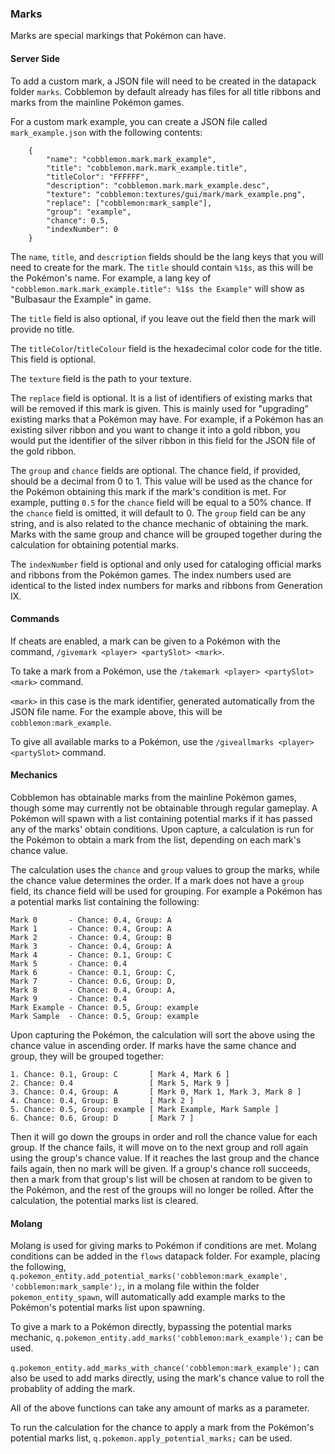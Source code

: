 ### Marks

Marks are special markings that Pokémon can have. 

#### Server Side
To add a custom mark, a JSON file will need to be created in the datapack folder `marks`. Cobblemon by default already has files for all title ribbons and marks from the mainline Pokémon games.

For a custom mark example, you can create a JSON file called `mark_example.json` with the following contents:
```
    {
    	"name": "cobblemon.mark.mark_example",
    	"title": "cobblemon.mark.mark_example.title",
    	"titleColor": "FFFFFF",
    	"description": "cobblemon.mark.mark_example.desc",
    	"texture": "cobblemon:textures/gui/mark/mark_example.png",
    	"replace": ["cobblemon:mark_sample"],
    	"group": "example",
    	"chance": 0.5,
    	"indexNumber": 0
    }
```

The `name`, `title`, and `description` fields should be the lang keys that you will need to create for the mark. The `title` should contain `%1$s`, as this will be the Pokémon's name. For example, a lang key of `"cobblemon.mark.mark_example.title": %1$s the Example"` will show as "Bulbasaur the Example" in game.

The `title` field is also optional, if you leave out the field then the mark will provide no title.

The `titleColor`/`titleColour` field is the hexadecimal color code for the title. This field is optional.

The `texture` field is the path to your texture.

The `replace` field is optional. It is a list of identifiers of existing marks that will be removed if this mark is given. This is mainly used for "upgrading" existing marks that a Pokémon may have. For example, if a Pokémon has an existing silver ribbon and you want to change it into a gold ribbon, you would put the identifier of the silver ribbon in this field for the JSON file of the gold ribbon.

The `group` and `chance` fields are optional. The chance field, if provided, should be a decimal from 0 to 1. This value will be used as the chance for the Pokémon obtaining this mark if the mark's condition is met. For example, putting `0.5` for the `chance` field will be equal to a 50% chance. If the `chance` field is omitted, it will default to 0. The `group` field can be any string, and is also related to the chance mechanic of obtaining the mark. Marks with the same group and chance will be grouped together during the calculation for obtaining potential marks.

The `indexNumber` field is optional and only used for cataloging official marks and ribbons from the Pokémon games. The index numbers used are identical to the listed index numbers for marks and ribbons from Generation IX.

#### Commands
If cheats are enabled, a mark can be given to a Pokémon with the command, `/givemark <player> <partySlot> <mark>`.

To take a mark from a Pokémon, use the `/takemark <player> <partySlot> <mark>` command.

`<mark>` in this case is the mark identifier, generated automatically from the JSON file name. For the example above, this will be `cobblemon:mark_example`.

To give all available marks to a Pokémon, use the `/giveallmarks <player> <partySlot>` command.

#### Mechanics
Cobblemon has obtainable marks from the mainline Pokémon games, though some may currently not be obtainable through regular gameplay. A Pokémon will spawn with a list containing potential marks if it has passed any of the marks' obtain conditions. Upon capture, a calculation is run for the Pokémon to obtain a mark from the list, depending on each mark's chance value.

The calculation uses the `chance` and `group` values to group the marks, while the chance value determines the order. If a mark does not have a `group` field, its chance field will be used for grouping. For example a Pokémon has a potential marks list containing the following:

```
Mark 0       - Chance: 0.4, Group: A
Mark 1       - Chance: 0.4, Group: A
Mark 2       - Chance: 0.4, Group: B
Mark 3       - Chance: 0.4, Group: A
Mark 4       - Chance: 0.1, Group: C
Mark 5       - Chance: 0.4
Mark 6       - Chance: 0.1, Group: C, 
Mark 7       - Chance: 0.6, Group: D, 
Mark 8       - Chance: 0.4, Group: A, 
Mark 9       - Chance: 0.4
Mark Example - Chance: 0.5, Group: example
Mark Sample  - Chance: 0.5, Group: example
```
Upon capturing the Pokémon, the calculation will sort the above using the chance value in ascending order. If marks have the same chance and group, they will be grouped together:
```
1. Chance: 0.1, Group: C       [ Mark 4, Mark 6 ]
2. Chance: 0.4                 [ Mark 5, Mark 9 ]
3. Chance: 0.4, Group: A       [ Mark 0, Mark 1, Mark 3, Mark 8 ]
4. Chance: 0.4, Group: B       [ Mark 2 ]
5. Chance: 0.5, Group: example [ Mark Example, Mark Sample ]
6. Chance: 0.6, Group: D       [ Mark 7 ]
```
Then it will go down the groups in order and roll the chance value for each group. If the chance fails, it will move on to the next group and roll again using the group's chance value. If it reaches the last group and the chance fails again, then no mark will be given. If a group's chance roll succeeds, then a mark from that group's list will be chosen at random to be given to the Pokémon, and the rest of the groups will no longer be rolled. After the calculation, the potential marks list is cleared.

#### Molang
Molang is used for giving marks to Pokémon if conditions are met. Molang conditions can be added in the `flows` datapack folder. For example, placing the following, `q.pokemon_entity.add_potential_marks('cobblemon:mark_example', 'cobblemon:mark_sample');`, in a molang file within the folder `pokemon_entity_spawn`, will automatically add example marks to the Pokémon's potential marks list upon spawning.

To give a mark to a Pokémon directly, bypassing the potential marks mechanic, `q.pokemon_entity.add_marks('cobblemon:mark_example');` can be used.

`q.pokemon_entity.add_marks_with_chance('cobblemon:mark_example');` can also be used to add marks directly, using the mark's chance value to roll the probablity of adding the mark.

All of the above functions can take any amount of marks as a parameter.

To run the calculation for the chance to apply a mark from the Pokémon's potential marks list, `q.pokemon.apply_potential_marks;` can be used.